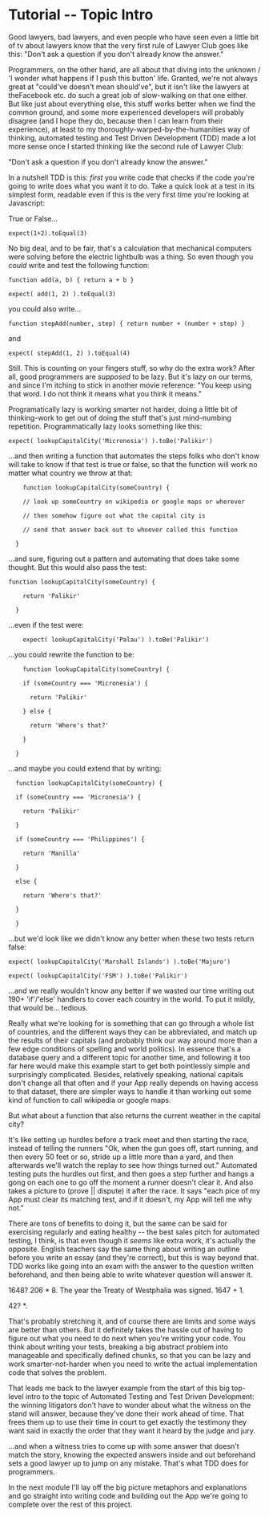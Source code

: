 # Tutorial -- Topic Intro
Good lawyers, bad lawyers, and even people who have seen even a little bit of tv about lawyers know that the very first rule of Lawyer Club goes like this: "Don't ask a question if you don't already know the answer."


Programmers, on the other hand, are all about that diving into the unknown / 'I wonder what happens if I push this button' life. Granted, we're not always great at "could've doesn't mean should've", but it isn't like the lawyers at theFacebook etc. do such a great job of slow-walking on that one either. But like just about everything else, this stuff works better when we find the common ground, and some more experienced developers will probably disagree (and I hope they do, because then I can learn from their experience), at least to my thoroughly-warped-by-the-humanities way of thinking, automated testing and Test Driven Development (TDD) made a lot more sense once I started thinking like the second rule of Lawyer Club:

"Don't ask a question if you don't already know the answer."


In a nutshell TDD is this: *first* you write code that checks if the code you're going to write does what you want it to do. Take a quick look at a test in its simplest form, readable even if this is the very first time you're looking at Javascript:


True or False...

```
expect(1+2).toEqual(3)
```

No big deal, and to be fair, that's a calculation that mechanical computers were solving before the electric lightbulb was a thing. So even though you *could* write and test the following function:

```
function add(a, b) { return a + b }
```

```
expect( add(1, 2) ).toEqual(3)
```


you could also write...


```
function stepAdd(number, step) { return number + (number + step) }
```

and

```
expect( stepAdd(1, 2) ).toEqual(4)
```




Still. This is counting on your fingers stuff, so why do the extra work? After all, good programmers are *supposed* to be lazy. But it's lazy on our terms, and since I'm itching to stick in another movie reference: "You keep using that word. I do not think it means what you think it means."


Programatically lazy is working smarter not harder, doing a little bit of thinking-work to get out of doing the stuff that's just mind-numbing repetition.  Programmatically lazy looks something like this:

```
expect( lookupCapitalCity('Micronesia') ).toBe('Palikir')
```


...and then writing a function that automates the steps folks who don't know will take to know if that test is true or false, so that the function will work no matter what country we throw at that:

```
    function lookupCapitalCity(someCountry) {

    // look up someCountry on wikipedia or google maps or wherever

    // then somehow figure out what the capital city is

    // send that answer back out to whoever called this function

  }
```


...and sure, figuring out a pattern and automating that does take some thought. But this would also pass the test:


```
function lookupCapitalCity(someCountry) {

    return 'Palikir'

  }
```

...even if the test were:

```
    expect( lookupCapitalCity('Palau') ).toBe('Palikir')
```


...you could rewrite the function to be:

```
    function lookupCapitalCity(someCountry) {

    if (someCountry === 'Micronesia') {

      return 'Palikir'

    } else {

      return 'Where's that?'

    }

  }
```
...and maybe you could extend that by writing:
```
  function lookupCapitalCity(someCountry) {

  if (someCountry === 'Micronesia') {

    return 'Palikir'

  }

  if (someCountry === 'Philippines') {

    return 'Manilla'

  }

  else {

    return 'Where's that?'

  }

  }
```

...but we'd look like we didn't know any better when these two tests return false:

```
expect( lookupCapitalCity('Marshall Islands') ).toBe('Majuro')
```

```
expect( lookupCapitalCity('FSM') ).toBe('Palikir')
```
...and we really wouldn't know any better if we wasted our time writing out 190+ 'if'/'else' handlers to cover each country in the world. To put it mildly, that would be... tedious.

Really what we're looking for is something that can go through a whole list of countries, and the different ways they can be abbreviated, and match up the results of their capitals (and probably think our way around more than a few edge conditions of spelling and world politics). In essence that's a database query and a different topic for another time, and following it too far here would make this example start to get both pointlessly simple and surprisingly complicated. Besides, relatively speaking, national capitals don't change all that often and if your App really depends on having access to that dataset, there are simpler ways to handle it than working out some kind of function to call wikipedia or google maps.


But what about a function that also returns the current weather in the capital city?


It's like setting up hurdles before a track meet and then starting the race, instead of telling the runners "Ok, when the gun goes off, start running, and then every 50 feet or so, stride up a little more than a yard, and then afterwards we'll watch the replay to see how things turned out." Automated testing puts the hurdles out first, and then goes a step further and hangs a gong on each one to go off the moment a runner doesn't clear it. And also takes a picture to (prove || dispute) it after the race. It says "each pice of my App must clear its matching test, and if it doesn't, my App will tell me why not."

There are tons of benefits to doing it, but the same can be said for exercising regularly and eating healthy -- the best sales pitch for automated testing, I think, is that even though it *seems* like extra work, it's actually the opposite. English teachers say the same thing about writing an outline before you write an essay (and they're correct), but this is way beyond that. TDD works like going into an exam with the answer to the question written beforehand, and then being able to write whatever question will answer it.

1648? 206 * 8. The year the Treaty of Westphalia was signed. 1647 + 1.

42? *.

That's probably stretching it, and of course there are limits and some ways are better than others. But it definitely takes the hassle out of having to figure out what you need to do next when you're writing your code. You think about writing your tests, breaking a big abstract problem into manageable and specifically defined chunks, so that you can be lazy and work smarter-not-harder when you need to write the actual implementation code that solves the problem.

That leads me back to the lawyer example from the start of this big top-level intro to the topic of Automated Testing and Test Driven Development: the winning litigators don't have to wonder about what the witness on the stand will answer, because they've done their work ahead of time. That frees them up to use their time in court to get exactly the testimony they want said in exactly the order that they want it heard by the judge and jury.

...and when a witness tries to come up with some answer that doesn't match the story, knowing the expected answers inside and out beforehand sets a good lawyer up to jump on any mistake. That's what TDD does for programmers.

In the next module I'll lay off the big picture metaphors and explanations and go straight into writing code and building out the App we're going to complete over the rest of this project.
